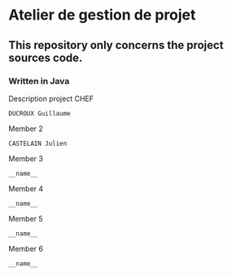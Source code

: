 # Atelier de gestion de projet
## This repository only concerns the project sources code.
### Written in Java

Description project
CHEF
```
DUCROUX Guillaume
```
Member 2
```
CASTELAIN Julien
```
Member 3
```
__name__
```
Member 4
```
__name__
```
Member 5
```
__name__
```
Member 6
```
__name__
```

